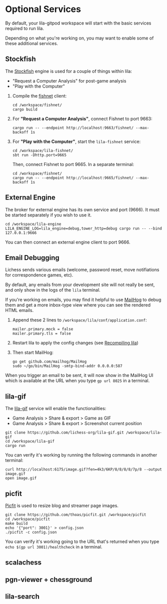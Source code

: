 # Optional Services

By default, your lila-gitpod workspace will start with the basic services required to run lila.

Depending on what you're working on, you may want to enable some of these additional services.

## Stockfish

The [Stockfish](https://stockfishchess.org/) engine is used for a couple of things within lila:

- "Request a Computer Analysis" for post-game analysis
- "Play with the Computer"

1. Compile the [fishnet](https://github.com/lichess-org/fishnet) client:
   ```
   cd /workspace/fishnet/
   cargo build
   ```

2. For **"Request a Computer Analysis"**, connect Fishnet to port 9663:
   ```
   cargo run -- --endpoint http://localhost:9663/fishnet/ --max-backoff 1s
   ```

3. For **"Play with the Computer"**, start the `lila-fishnet` service:
   ```
   cd /workspace/lila-fishnet/
   sbt run -Dhttp.port=9665
   ```
   Then, connect Fishnet to port 9665. In a separate terminal:
   ```
   cd /workspace/fishnet/
   cargo run -- --endpoint http://localhost:9665/fishnet/ --max-backoff 1s
   ```

## External Engine

The broker for external engine has its own service and port (9666). It must be started separately if you wish to use it.

    cd /workspace/lila-engine
    LILA_ENGINE_LOG=lila_engine=debug,tower_http=debug cargo run -- --bind 127.0.0.1:9666

You can then connect an external engine client to port 9666.

## Email Debugging

Lichess sends various emails (welcome, password reset, move notifiations for correspondence games, etc).

By default, any emails from your development site will not really be sent, and only show in the logs of the `lila` terminal.

If you're working on emails, you may find it helpful to use [MailHog](https://github.com/mailhog/MailHog) to debug them and get a more inbox-type view where you can see the rendered HTML emails.

1. Append these 2 lines to `/workspace/lila/conf/application.conf`:
   ```
   mailer.primary.mock = false
   mailer.primary.tls = false
   ```

2. Restart lila to apply the config changes (see [Recompiling lila](/development/#recompiling-lila))

3. Then start MailHog:
   ```
   go get github.com/mailhog/MailHog
   sudo ~/go/bin/MailHog -smtp-bind-addr 0.0.0.0:587
   ```

When you trigger an email to be sent, it will now show in the MailHog UI which is available at the URL when you type `gp url 8025` in a terminal.

## lila-gif

The [lila-gif](https://github.com/lichess-org/lila-gif) service will enable the functionalities:

- Game Analysis > Share & export > Game as GIF
- Game Analysis > Share & export > Screenshot current position

```
git clone https://github.com/lichess-org/lila-gif.git /workspace/lila-gif
cd /workspace/lila-gif
cargo run
```

You can verify it's working by running the following commands in another terminal:

```
curl http://localhost:6175/image.gif?fen=4k3/6KP/8/8/8/8/7p/8 --output image.gif
open image.gif
```

## picfit

[Picfit](https://github.com/thoas/picfit) is used to resize blog and streamer page images.

    git clone https://github.com/thoas/picfit.git /workspace/picfit
    cd /workspace/picfit
    make build
    echo '{"port": 3001}' > config.json
    ./picfit -c config.json

You can verify it's working going to the URL that's returned when you type `echo $(gp url 3001)/healthcheck` in a terminal.

## scalachess

## pgn-viewer + chessground

## lila-search
